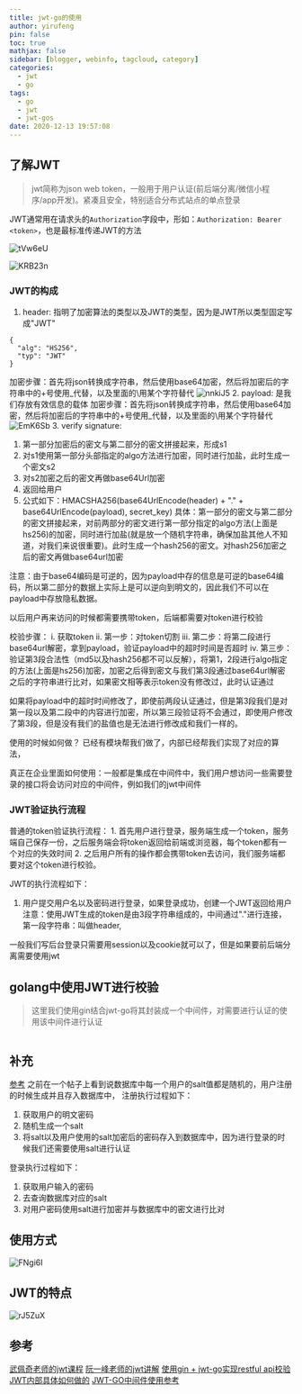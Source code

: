 ```yaml
---
title: jwt-go的使用
author: yirufeng
pin: false
toc: true
mathjax: false
sidebar: [blogger, webinfo, tagcloud, category]
categories:
  - jwt
  - go
tags:
  - go
  - jwt
  - jwt-gos
date: 2020-12-13 19:57:08
---
```


## 了解JWT
> jwt简称为json web token，一般用于用户认证(前后端分离/微信小程序/app开发)。紧凑且安全，特别适合分布式站点的单点登录

JWT通常用在请求头的`Authorization`字段中，形如：`Authorization: Bearer <token>`，也是最标准传递JWT的方法



<!-- more -->

![tVw6eU](https://cdn.jsdelivr.net/gh/sivanWu0222/ImageHosting@master/uPic/tVw6eU.png)

![KRB23n](https://cdn.jsdelivr.net/gh/sivanWu0222/ImageHosting@master/uPic/KRB23n.png)


### JWT的构成

1. header: 指明了加密算法的类型以及JWT的类型，因为是JWT所以类型固定写成"JWT"
```
{
  "alg": "HS256",
  "typ": "JWT"
}
```
加密步骤：首先将json转换成字符串，然后使用base64加密，然后将加密后的字符串中的+号使用_代替，以及里面的\用某个字符替代
![nnkiJ5](https://cdn.jsdelivr.net/gh/sivanWu0222/ImageHosting@master/uPic/nnkiJ5.png)
2. payload: 是我们存放有效信息的载体
加密步骤：首先将json转换成字符串，然后使用base64加密，然后将加密后的字符串中的+号使用_代替，以及里面的\用某个字符替代
![EmK6Sb](https://cdn.jsdelivr.net/gh/sivanWu0222/ImageHosting@master/uPic/EmK6Sb.png)
3. verify signature: 
  1. 第一部分加密后的密文与第二部分的密文拼接起来，形成s1
  2. 对s1使用第一部分头部指定的algo方法进行加密，同时进行加盐，此时生成一个密文s2
  3. 对s2加密之后的密文再做base64Url加密
  4. 返回给用户
  5. 公式如下：HMACSHA256(base64UrlEncode(header) + "." + base64UrlEncode(payload), secret_key)
具体：第一部分的密文与第二部分的密文拼接起来，对前两部分的密文进行第一部分指定的algo方法(上面是hs256)的加密，同时进行加盐(就是放一个随机字符串，确保加盐其他人不知道，对我们来说很重要)。此时生成一个hash256的密文。对hash256加密之后的密文再做base64url加密

注意：由于base64编码是可逆的，因为payload中存的信息是可逆的base64编码，所以第二部分的数据上实际上是可以逆向到明文的，因此我们不可以在payload中存放隐私数据。

以后用户再来访问的时候都需要携带token，后端都需要对token进行校验

校验步骤：
			i. 获取token
			ii. 第一步：对token切割
			iii. 第二步：将第二段进行base64url解密，拿到payload，验证payload中的超时时间是否超时
			iv. 第三步：验证第3段合法性（md5以及hash256都不可以反解），将第1，2段进行algo指定的方法(上面是hs256)加密，加密之后得到密文与我们第3段通过base64url解密之后的字符串进行比对，如果密文相等表示token没有修改过，此时认证通过

如果将payload中的超时时间修改了，即使前两段认证通过，但是第3段我们是对第一段以及第二段中的内容进行加密，所以第三段验证将不会通过，即使用户修改了第3段，但是没有我们的盐值也是无法进行修改成和我们一样的。

使用的时候如何做？
已经有模块帮我们做了，内部已经帮我们实现了对应的算法，

真正在企业里面如何使用：一般都是集成在中间件中，我们用户想访问一些需要登录的接口将会访问对应的中间件，例如我们的jwt中间件


### JWT验证执行流程

普通的token验证执行流程：
	1. 首先用户进行登录，服务端生成一个token，服务端自己保存一份，之后服务端会将token返回给前端或浏览器，每个token都有一个对应的失效时间
	2. 之后用户所有的操作都会携带token去访问，我们服务端都要对这个token进行校验。


JWT的执行流程如下：
1. 用户提交用户名以及密码进行登录，如果登录成功，创建一个JWT返回给用户
注意：使用JWT生成的token是由3段字符串组成的，中间通过"."进行连接，
  第一段字符串：叫做header,

一般我们写后台登录只需要用session以及cookie就可以了，但是如果要前后端分离需要使用jwt

## golang中使用JWT进行校验

> 这里我们使用gin结合jwt-go将其封装成一个中间件，对需要进行认证的使用该中间件进行认证


```go


```

## 补充
[参考](https://www.guhei.net/post/jb871)
之前在一个帖子上看到说数据库中每一个用户的salt值都是随机的，用户注册的时候生成并且存入数据库中，
注册执行过程如下：
1. 获取用户的明文密码
2. 随机生成一个salt
3. 将salt以及用户使用的salt加密后的密码存入到数据库中，因为进行登录的时候我们还需要使用salt进行认证

登录执行过程如下：
1. 获取用户输入的密码
2. 去查询数据库对应的salt
3. 对用户密码使用salt进行加密并与数据库中的密文进行比对

## 使用方式
![FNgi6I](https://cdn.jsdelivr.net/gh/sivanWu0222/ImageHosting@master/uPic/FNgi6I.png)

## JWT的特点
![rJ5ZuX](https://cdn.jsdelivr.net/gh/sivanWu0222/ImageHosting@master/uPic/rJ5ZuX.png)


## 参考
[武佩奇老师的jwt课程](https://www.bilibili.com/video/BV1tJ411B7yJ?p=4)
[阮一峰老师的jwt讲解](https://www.ruanyifeng.com/blog/2018/07/json_web_token-tutorial.html)
[使用gin + jwt-go实现restful api校验](https://mojotv.cn/go/golang-jwt-auth)
[JWT内部具体如何做的](https://blog.csdn.net/houmenghu/article/details/99181326)
[JWT-GO中间件使用参考](https://studygolang.com/articles/13062)



